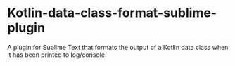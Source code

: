 # Kotlin-data-class-format-sublime-plugin
A plugin for Sublime Text that formats the output of a Kotlin data class when it has been printed to log/console
